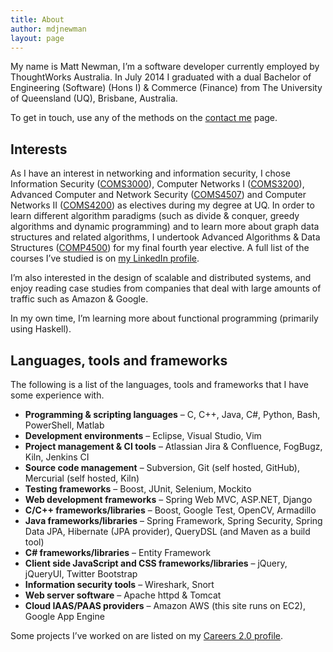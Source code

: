 ```yaml
---
title: About
author: mdjnewman
layout: page
---
```

My name is Matt Newman, I’m a software developer currently employed by ThoughtWorks Australia. In July 2014 I graduated with a dual Bachelor of Engineering (Software) (Hons I) & Commerce (Finance) from The University of Queensland (UQ), Brisbane, Australia.

To get in touch, use any of the methods on the [contact me][1] page.

## Interests

As I have an interest in networking and information security, I chose Information Security ([COMS3000][2]), Computer Networks I ([COMS3200][3]), Advanced Computer and Network Security ([COMS4507][4]) and Computer Networks II ([COMS4200][5]) as electives during my degree at UQ. In order to learn different algorithm paradigms (such as divide & conquer, greedy algorithms and dynamic programming) and to learn more about graph data structures and related algorithms, I undertook Advanced Algorithms & Data Structures ([COMP4500][7]) for my final fourth year elective. A full list of the courses I’ve studied is on [my LinkedIn profile](http://au.linkedin.com/in/mdjnewman/).

I’m also interested in the design of scalable and distributed systems, and enjoy reading case studies from companies that deal with large amounts of traffic such as Amazon & Google.

In my own time, I’m learning more about functional programming (primarily using Haskell).

## Languages, tools and frameworks

The following is a list of the languages, tools and frameworks that I have some experience with.

  * **Programming & scripting languages** – C, C++, Java, C#, Python, Bash, PowerShell, Matlab
  * **Development environments** – Eclipse, Visual Studio, Vim
  * **Project management & CI tools** – Atlassian Jira & Confluence, FogBugz, Kiln, Jenkins CI
  * **Source code management** – Subversion, Git (self hosted, GitHub), Mercurial (self hosted, Kiln)
  * **Testing frameworks** – Boost, JUnit, Selenium, Mockito
  * **Web development frameworks** – Spring Web MVC, ASP.NET, Django
  * **C/C++ frameworks/libraries** – Boost, Google Test, OpenCV, Armadillo
  * **Java frameworks/libraries** – Spring Framework, Spring Security, Spring Data JPA, Hibernate (JPA provider), QueryDSL (and Maven as a build tool)
  * **C# frameworks/libraries** – Entity Framework
  * **Client side JavaScript and CSS frameworks/libraries** – jQuery, jQueryUI, Twitter Bootstrap
  * **Information security tools** – Wireshark, Snort
  * **Web server software** – Apache httpd & Tomcat
  * **Cloud IAAS/PAAS providers** – Amazon AWS (this site runs on EC2), Google App Engine

Some projects I’ve worked on are listed on my [Careers 2.0 profile][6].

 [1]: /contact-me/ "Contact me"
 [2]: http://www.uq.edu.au/study/course.html?course_code=COMS3000&offer=53544c554332494e&year=2012 "COMS3000"
 [3]: http://www.uq.edu.au/study/course.html?course_code=COMS3200&offer=53544c554332494e&year=2011 "COMS3200"
 [4]: https://www.uq.edu.au/study/course.html?course_code=COMS4507&offer=53544c554331494e&year=2013 "COMS4507"
 [5]: http://www.uq.edu.au/study/course.html?course_code=COMS4200&offer=53544c554332494e&year=2013 "COMS4200"
 [6]: http://careers.stackoverflow.com/mdjnewman
 [7]: https://www.uq.edu.au/study/course.html?course_code=COMP4500&offer=53544c554332494e&year=2012
